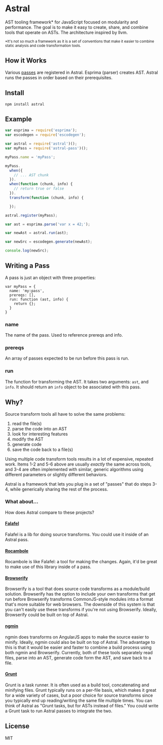 # Astral

AST tooling framework* for JavaScript focused on modularity and performance.
The goal is to make it easy to create, share, and combine tools that operate on ASTs.
The architecture inspired by llvm.

<small>*It's not so much a framework as it is a set of conventions that make it easier to combine static analysis and code transformation tools.</small>

## How it Works

Various [passes](https://github.com/btford/astral-pass) are registered in Astral.
Esprima (parser) creates AST.
Astral runs the passes in order based on their prerequisites.

## Install

`npm install astral`

## Example

```javascript
var esprima = require('esprima');
var escodegen = require('escodegen');

var astral = require('astral')();
var myPass = require('astral-pass')();

myPass.name = 'myPass';

myPass.
  when({
    // ... AST chunk
  }).
  when(function (chunk, info) {
    // return true or false
  }).
  transform(function (chunk, info) {

  });

astral.register(myPass);

var ast = esprima.parse('var x = 42;');

var newAst = astral.run(ast);

var newSrc = escodegen.generate(newAst);

console.log(newSrc);
```

## Writing a Pass

A pass is just an object with three properties:

```
var myPass = {
  name: 'my:pass',
  prereqs: [],
  run: function (ast, info) {
    return {};
  }
}
```

### name
The name of the pass. Used to reference prereqs and info.

### prereqs
An array of passes expected to be run before this pass is run.

### run
The function for transforming the AST. It takes two arguments: `ast`, and `info`. It should return an `info` object to be associated with this pass.

## Why?

Source transform tools all have to solve the same problems:

1. read the file(s)
2. parse the code into an AST
3. look for interesting features
4. modify the AST
5. generate code
6. save the code back to a file(s)

Using multiple code transform tools results in a lot of expensive, repeated work.
Items 1-2 and 5-6 above are usually *exactly* the same across tools,
and 3-4 are often implemented with similar, generic algorithms using different parameters or slightly different behaviors.

Astral is a framework that lets you plug in a set of "passes" that do steps 3-4,
while generically sharing the rest of the process.

### What about...
How does Astral compare to these projects?

#### [Falafel](https://github.com/substack/node-falafel)
Falafel is a lib for doing source transforms.
You could use it inside of an Astral pass.

#### [Rocambole](https://github.com/millermedeiros/rocambole/)
Rocambole is like Falafel: a tool for making the changes.
Again, it'd be great to make use of this library inside of a pass.

#### [Browserify](https://github.com/substack/node-browserify)
Browserify is a tool that does source code transforms as a module/build solution.
Browserify has the option to include your own transforms that get run before Browserify transforms CommonJS-style modules into a format that's more suitable for web browsers.
The downside of this system is that you can't easily use these transforms if you're not using Browserify.
Ideally, Browserify could be built on top of Astral.

#### [ngmin](https://github.com/btford/ngmin)
ngmin does transforms on AngularJS apps to make the source easier to minify.
Ideally, ngmin could also be built on top of Astral.
The advantage to this is that it would be easier and faster to combine a build process using both ngmin and Browserify.
Currently, both of these tools separately read files, parse into an AST, generate code form the AST, and save back to a file.

#### [Grunt](http://gruntjs.com/)
Grunt is a task runner.
It is often used as a build tool, concatenating and minifying files.
Grunt typically runs on a per-file basis, which makes it great for a wide variety of cases, but a poor choice for source transforms since you typically end up reading/writing the same file multiple times.
You can think of Astral as "Grunt tasks, but for ASTs instead of files."
You could write a Grunt task to run Astral passes to integrate the two.

## License
MIT
